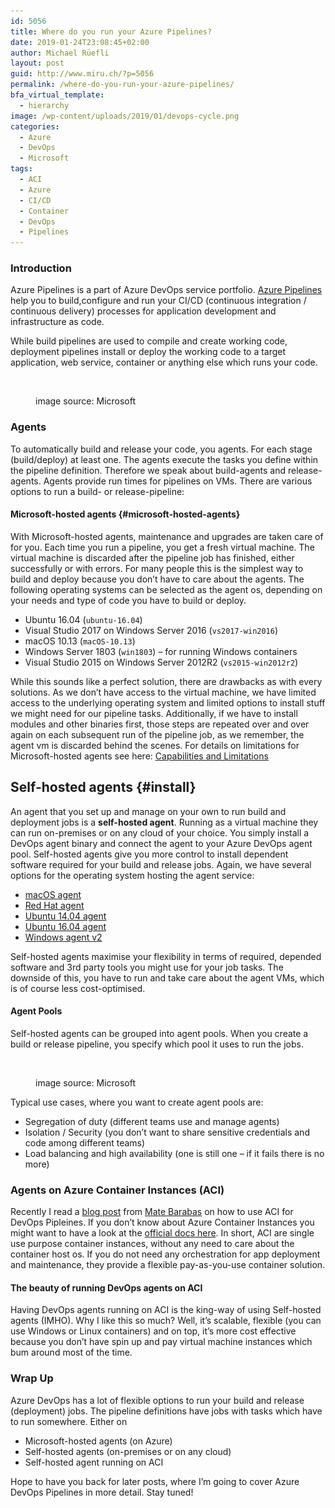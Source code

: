 ```yaml
---
id: 5056
title: Where do you run your Azure Pipelines?
date: 2019-01-24T23:08:45+02:00
author: Michael Rüefli
layout: post
guid: http://www.miru.ch/?p=5056
permalink: /where-do-you-run-your-azure-pipelines/
bfa_virtual_template:
  - hierarchy
image: /wp-content/uploads/2019/01/devops-cycle.png
categories:
  - Azure
  - DevOps
  - Microsoft
tags:
  - ACI
  - Azure
  - CI/CD
  - Container
  - DevOps
  - Pipelines
---
```

### Introduction

Azure Pipelines is a part of Azure DevOps service portfolio. [Azure Pipelines](https://docs.microsoft.com/en-us/azure/devops/pipelines/index?view=vsts) help you to build,configure and run your CI/CD (continuous integration / continuous delivery) processes for application development and infrastructure as code.

While build pipelines are used to compile and create working code, deployment pipelines install or deploy the working code to a target application, web service, container or anything else which runs your code.<figure class="wp-block-image">

<img src="../content/images/2019/01/pipelines-image-designer.png" alt="" class="wp-image-5063" srcset="../content/images/2019/01/pipelines-image-designer.png 824w, ../content/images/2019/01/pipelines-image-designer-300x131.png 300w, ../content/images/2019/01/pipelines-image-designer-768x335.png 768w" sizes="(max-width: 824px) 100vw, 824px" /> <figcaption>image source: Microsoft</figcaption></figure> 

### Agents

To automatically build and release your code, you agents. For each stage (build/deploy) at least one. The agents execute the tasks you define within the pipeline definition. Therefore we speak about build-agents and release-agents. Agents provide run times for pipelines on VMs. There are various options to run a build- or release-pipeline:

#### Microsoft-hosted agents {#microsoft-hosted-agents}

With Microsoft-hosted agents, maintenance and upgrades are taken care of for you. Each time you run a pipeline, you get a fresh virtual machine. The virtual machine is discarded after the pipeline job has finished, either successfully or with errors. For many people this is the simplest way to build and deploy because you don&#8217;t have to care about the agents. The following operating systems can be selected as the agent os, depending on your needs and type of code you have to build or deploy.

  * Ubuntu 16.04 (`ubuntu-16.04`)
  * Visual Studio 2017 on Windows Server 2016 (`vs2017-win2016`)
  * macOS 10.13 (`macOS-10.13`)
  * Windows Server 1803 (`win1803`) &#8211; for running Windows containers
  * Visual Studio 2015 on Windows Server 2012R2 (`vs2015-win2012r2`)

While this sounds like a perfect solution, there are drawbacks as with every solutions. As we don&#8217;t have access to the virtual machine, we have limited access to the underlying operating system and limited options to install stuff we might need for our pipeline tasks. Additionally, if we have to install modules and other binaries first, those steps are repeated over and over again on each subsequent run of the pipeline job, as we remember, the agent vm is discarded behind the scenes. For details on limitations for Microsoft-hosted agents see here: [Capabilities and Limitations](https://docs.microsoft.com/en-us/azure/devops/pipelines/agents/hosted?view=vsts&tabs=yaml#capabilities-and-limitations)

## Self-hosted agents {#install}

An agent that you set up and manage on your own to run build and deployment jobs is a&nbsp;**self-hosted agent**. Running as a virtual machine they can run on-premises or on any cloud of your choice. You simply install a DevOps agent binary and connect the agent to your Azure DevOps agent pool. Self-hosted agents give you more control to install dependent software required for your build and release jobs. Again, we have several options for the operating system hosting the agent service:

  * [macOS agent](https://docs.microsoft.com/en-us/azure/devops/pipelines/agents/v2-osx?view=vsts)
  * [Red Hat agent](https://docs.microsoft.com/en-us/azure/devops/pipelines/agents/v2-linux?view=vsts)
  * [Ubuntu 14.04 agent](https://docs.microsoft.com/en-us/azure/devops/pipelines/agents/v2-linux?view=vsts)
  * [Ubuntu 16.04 agent](https://docs.microsoft.com/en-us/azure/devops/pipelines/agents/v2-linux?view=vsts)
  * [Windows agent v2](https://docs.microsoft.com/en-us/azure/devops/pipelines/agents/v2-windows?view=vsts)

Self-hosted agents maximise your flexibility in terms of required, depended software and 3rd party tools you might use for your job tasks. The downside of this, you have to run and take care about the agent VMs, which is of course less cost-optimised.

#### Agent Pools

Self-hosted agents can be grouped into agent pools. When you create a build or release pipeline, you specify which pool it uses to run the jobs.<figure class="wp-block-image">

<img src="../content/images/2019/01/Agents-pools-Azure-Pipelines-_-Microsoft-Docs.png" alt="" class="wp-image-5066" srcset="../content/images/2019/01/Agents-pools-Azure-Pipelines-_-Microsoft-Docs.png 543w, ../content/images/2019/01/Agents-pools-Azure-Pipelines-_-Microsoft-Docs-300x280.png 300w" sizes="(max-width: 543px) 100vw, 543px" /> <figcaption>image source: Microsoft</figcaption></figure> 

Typical use cases, where you want to create agent pools are:

  * Segregation of duty (different teams use and manage agents)
  * Isolation / Security (you don&#8217;t want to share sensitive credentials and code among different teams)
  * Load balancing and high availability (one is still one &#8211; if it fails there is no more)

### Agents on Azure Container Instances (ACI)

Recently I read a [blog post](https://blogs.msdn.microsoft.com/devops/2019/01/07/azure-devops-agents-on-azure-container-instances-aci/) from [Mate Barabas](https://social.msdn.microsoft.com/profile/M%C3%A1t%C3%A9+Barab%C3%A1s) on how to use ACI for DevOps Pipleines. If you don&#8217;t know about Azure Container Instances you might want to have a look at the [official docs here](https://docs.microsoft.com/en-us/azure/container-instances/). In short, ACI are single use purpose container instances, without any need to care about the container host os. If you do not need any orchestration for app deployment and maintenance, they provide a flexible pay-as-you-use container solution.

#### The beauty of running DevOps agents on ACI

Having DevOps agents running on ACI is the king-way of using Self-hosted agents (IMHO). Why I like this so much? Well, it&#8217;s scalable, flexible (you can use Windows or Linux containers) and on top, it&#8217;s more cost effective because you don&#8217;t have spin up and pay virtual machine instances which bum around most of the time.

### Wrap Up

Azure DevOps has a lot of flexible options to run your build and release (deployment) jobs. The pipeline definitions have jobs with tasks which have to run somewhere. Either on

  * Microsoft-hosted agents (on Azure)
  * Self-hosted agents (on-premises or on any cloud)
  * Self-hosted agent running on ACI

Hope to have you back for later posts, where I&#8217;m going to cover Azure DevOps Pipelines in more detail. Stay tuned!